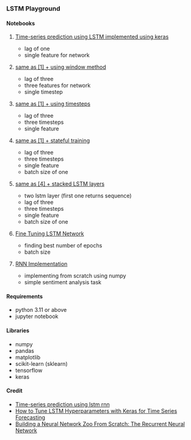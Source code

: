 ### LSTM Playground

#### Notebooks

1. [Time-series prediction using LSTM implemented using keras](./src/LSTM_with_keras.ipynb)
	- lag of one
	- single feature for network
2. [same as [1] + using window method](./src/LSTM_with_keras_window_input.ipynb)
	- lag of three
	- three features for network
	- single timestep
3. [same as [1] + using timesteps](./src/LSTM_with_keras_timesteps.ipynb)
	- lag of three
	- three timesteps
	- single feature
4. [same as [1] + stateful training](./src/LSTM_with_keras_stateful.ipynb)
	- lag of three
	- three timesteps
	- single feature
	- batch size of one
5. [same as [4] + stacked LSTM layers](./src/LSTM_with_keras_stacked.ipynb)
	- two lstm layer (first one returns sequence)
	- lag of three
	- three timesteps
	- single feature
	- batch size of one

6. [Fine Tuning LSTM Network](./src/LSTM_with_keras_tuning.ipynb)
	- finding best number of epochs
	- batch size

7. [RNN Implementation](./src/RNN_Numpy.ipynb)
	- implementing from scratch using numpy
	- simple sentiment analysis task

#### Requirements

- python 3.11 or above
- jupyter notebook

#### Libraries

- numpy
- pandas
- matplotlib
- scikit-learn (sklearn)
- tensorflow
- keras

#### Credit

- [Time-series prediction using lstm rnn](https://machinelearningmastery.com/time-series-prediction-lstm-recurrent-neural-networks-python-keras/)
- [How to Tune LSTM Hyperparameters with Keras for Time Series Forecasting](https://machinelearningmastery.com/tune-lstm-hyperparameters-keras-time-series-forecasting/)
- [Building a Neural Network Zoo From Scratch: The Recurrent Neural Network](https://medium.com/@CallMeTwitch/building-a-neural-network-zoo-from-scratch-the-recurrent-neural-network-9357b43e113c)